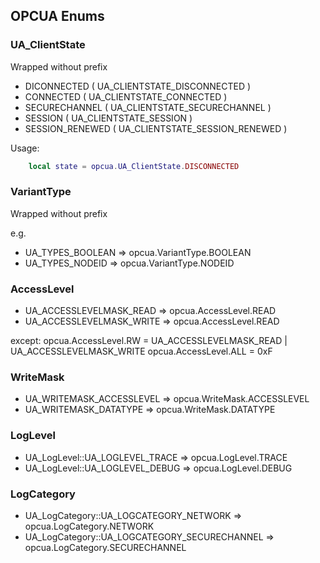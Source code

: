 ## OPCUA Enums

### UA_ClientState
Wrapped without prefix

* DICONNECTED ( UA_CLIENTSTATE_DISCONNECTED )
* CONNECTED ( UA_CLIENTSTATE_CONNECTED )
* SECURECHANNEL ( UA_CLIENTSTATE_SECURECHANNEL )
* SESSION ( UA_CLIENTSTATE_SESSION )
* SESSION_RENEWED ( UA_CLIENTSTATE_SESSION_RENEWED )

Usage:
``` lua
	local state = opcua.UA_ClientState.DISCONNECTED
```

### VariantType
Wrapped without prefix

e.g.
* UA_TYPES_BOOLEAN => opcua.VariantType.BOOLEAN
* UA_TYPES_NODEID => opcua.VariantType.NODEID


### AccessLevel

* UA_ACCESSLEVELMASK_READ => opcua.AccessLevel.READ
* UA_ACCESSLEVELMASK_WRITE => opcua.AccessLevel.READ

except:
opcua.AccessLevel.RW = UA_ACCESSLEVELMASK_READ | UA_ACCESSLEVELMASK_WRITE
opcua.AccessLevel.ALL = 0xF


### WriteMask

* UA_WRITEMASK_ACCESSLEVEL => opcua.WriteMask.ACCESSLEVEL
* UA_WRITEMASK_DATATYPE => opcua.WriteMask.DATATYPE


### LogLevel

* UA_LogLevel::UA_LOGLEVEL_TRACE => opcua.LogLevel.TRACE
* UA_LogLevel::UA_LOGLEVEL_DEBUG => opcua.LogLevel.DEBUG


### LogCategory

* UA_LogCategory::UA_LOGCATEGORY_NETWORK => opcua.LogCategory.NETWORK
* UA_LogCategory::UA_LOGCATEGORY_SECURECHANNEL => opcua.LogCategory.SECURECHANNEL

